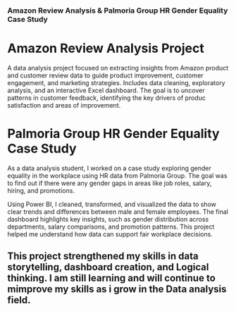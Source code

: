 ### Amazon Review Analysis & Palmoria Group HR Gender Equality Case Study

# Amazon Review Analysis Project
A data analysis project focused on extracting insights from Amazon product and customer review data to guide product improvement, customer engagement, and marketing strategies. Includes data cleaning, exploratory analysis, and an interactive Excel dashboard. The goal is to uncover patterns in customer feedback, identifying the key drivers of produc satisfaction and areas of improvement.

# Palmoria Group HR Gender Equality Case Study
As a data analysis student, I worked on a case study exploring gender equality in the workplace using HR data from Palmoria Group. The goal was to find out if there were any gender gaps in areas like job roles, salary, hiring, and promotions.

Using Power BI, I cleaned, transformed, and visualized the data to show clear trends and differences between male and female employees. The final dashboard highlights key insights, such as gender distribution across departments, salary comparisons, and promotion patterns. This project helped me understand how data can support fair workplace decisions.

## This project strengthened my skills in data storytelling, dashboard creation, and Logical thinking. I am still learning and will continue to mimprove my skills as i grow in the Data analysis field.
